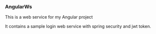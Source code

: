### AngularWs

This is a web service for my Angular project

It contains a sample login web service
with spring security and jwt token.
